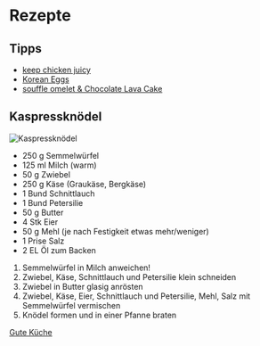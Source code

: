 # Rezepte

## Tipps
* [keep chicken juicy](https://youtube.com/shorts/ITPOSriLjtM?si=hHq9onnx0KYrNgLL)
* [Korean Eggs](https://youtube.com/shorts/R_xIKMAK36E?si=num0a3fDv-MIzCvR)
* [souffle omelet  & Chocolate Lava Cake](https://youtube.com/shorts/-uwGhSXenJc?si=QELohWpSzkgoryKe)


## Kaspressknödel

![](https://www.gutekueche.at/storage/media/recipe/56859/resp/kaspressknoedel___webp_780_520.webp "Kaspressknödel")

* 250	g	Semmelwürfel
* 125	ml	Milch (warm)
* 50	g	Zwiebel
* 250	g	Käse (Graukäse, Bergkäse)
* 1	Bund	Schnittlauch
* 1	Bund	Petersilie
* 50	g	Butter
* 4	Stk	Eier
* 50	g	Mehl (je nach Festigkeit etwas mehr/weniger)
* 1	Prise	Salz
* 2	EL	Öl zum Backen

1. Semmelwürfel in Milch anweichen!
2. Zwiebel, Käse, Schnittlauch und Petersilie klein schneiden
3. Zwiebel in Butter glasig anrösten
4. Zwiebel, Käse, Eier, Schnittlauch und Petersilie, Mehl, Salz mit Semmelwürfel vermischen
5. Knödel formen und in einer Pfanne braten

[Gute Küche](https://www.gutekueche.at/kaspressknoedel-rezept-2152)
